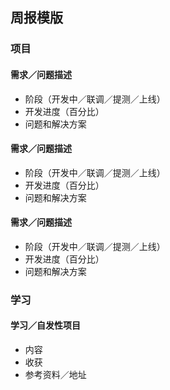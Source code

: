 ## 周报模版

### 项目

#### 需求／问题描述
* 阶段（开发中／联调／提测／上线）
* 开发进度（百分比）
* 问题和解决方案

#### 需求／问题描述
* 阶段（开发中／联调／提测／上线）
* 开发进度（百分比）
* 问题和解决方案

#### 需求／问题描述
* 阶段（开发中／联调／提测／上线）
* 开发进度（百分比）
* 问题和解决方案

### 学习

#### 学习／自发性项目
* 内容
* 收获
* 参考资料／地址